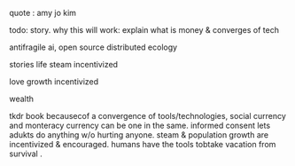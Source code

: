 quote : amy jo kim

todo: story. why this will work: explain what is money & converges of tech

antifragile ai, open source distributed ecology

stories
   life
     steam incentivized

   love
      growth incentivized

   wealth


   tkdr book
      becausecof a convergence of tools/technologies, social currency and monteracy currency can be one in the same. informed consent lets adukts do anything w/o hurting anyone. steam & population growth are incentivized & encouraged. humans have the tools tobtake vacation from survival .

